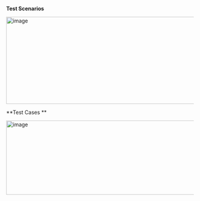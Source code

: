 **Test Scenarios**

<img width="1423" height="235" alt="image" src="https://github.com/user-attachments/assets/f00b15ab-3a5f-42f3-8209-9eae984423cc" />


**Test Cases **

<img width="1918" height="200" alt="image" src="https://github.com/user-attachments/assets/d2f53c5c-acc5-4d31-b15b-2cd507fdbe04" />
